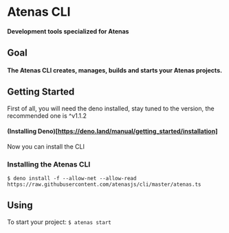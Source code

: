 # Atenas CLI
#### Development tools specialized for Atenas

## Goal
#### The Atenas CLI creates, manages, builds and starts your Atenas projects.

## Getting Started

First of all, you will need the deno installed, stay tuned to the version, the recommended one is ^v1.1.2
#### (Installing Deno)[https://deno.land/manual/getting_started/installation]
Now you can install the CLI

### Installing the Atenas CLI
`$ deno install -f --allow-net --allow-read https://raw.githubusercontent.com/atenasjs/cli/master/atenas.ts`

## Using

To start your project:
`$ atenas start`
